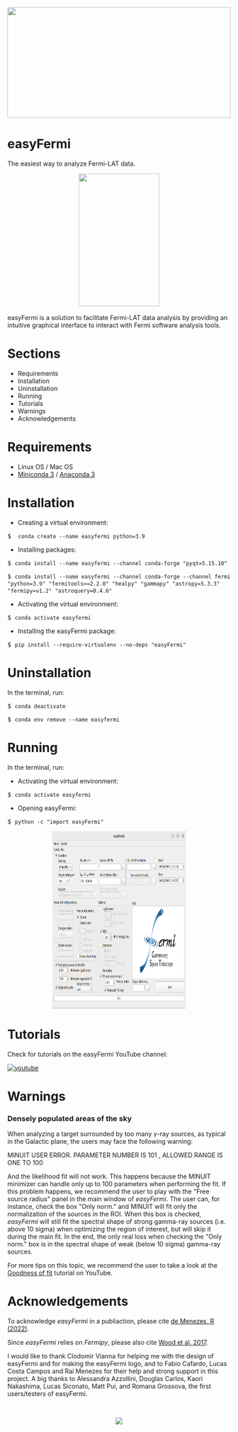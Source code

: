 <p align="left" width="100%">
 <img width="100%" height="250" src="https://github.com/clodoN1109/easyFermi/assets/104923248/d1a25a66-0fc6-4484-93fa-aaa8717f4276">
 <h1>easyFermi</h1>
</p> 



The easiest way to analyze Fermi-LAT data.
<p align="center" width="100%">
 <img width="60%" height="300" src="https://github.com/clodoN1109/easyFermi/assets/104923248/2c55876f-9983-4164-bd02-de274c9187ed">
</p> 

easyFermi is a solution to facilitate Fermi-LAT data analysis by providing an intuitive graphical interface to interact with Fermi software analysis tools.

# Sections
 - Requirements
 - Installation
 - Uninstallation
 - Running
 - Tutorials
 - Warnings
 - Acknowledgements


# Requirements

- Linux OS / Mac OS
- <a href="https://docs.conda.io/projects/miniconda/en/latest/">Miniconda 3</a> / <a href="https://conda.io/projects/conda/en/latest/user-guide/install/index.html">Anaconda 3</a>

# Installation

- Creating a virtual environment:
<pre>$ <code> conda create --name easyfermi python=3.9 </code></pre>

- Installing packages:
<pre>$ <code>conda install --name easyfermi --channel conda-forge "pyqt=5.15.10" </code></pre>
<pre>$ <code>conda install --name easyfermi --channel conda-forge --channel fermi "python=3.9" "fermitools>=2.2.0" "healpy" "gammapy" "astropy=5.3.3" "fermipy=v1.2" "astroquery=0.4.6"</code></pre>

- Activating the virtual environment:
<pre>$ <code>conda activate easyfermi</code></pre>

- Installing the easyFermi package:
<pre>$ <code>pip install --require-virtualenv --no-deps "easyFermi"</code></pre>

# Uninstallation

In the terminal, run:
<pre>$ <code>conda deactivate</code></pre>
<pre>$ <code>conda env remove --name easyfermi</code></pre>

# Running

In the terminal, run:

- Activating the virtual environment:
<pre>$ <code>conda activate easyfermi</code></pre>

- Opening easyFermi:
<pre>$ <code>python -c "import easyFermi"</code></pre>

<p align="center" width="100%">
 <img width="60%" height=400" src="/code/images/easyFermiWindow.png">
</p> 

# Tutorials

Check for tutorials on the easyFermi YouTube channel:

<a href="https://www.youtube.com/channel/UCeLCfEoWasUKky6CPNN_opQ"> 
 
![youtube](https://img.shields.io/badge/YouTube-FF0000?style=for-the-badge&logo=youtube&logoColor=white)

</a>

# Warnings

### Densely populated areas of the sky

When analyzing a target surrounded by too many $\gamma$-ray sources, as typical in the Galactic plane, the users may face the following warning:

 MINUIT USER ERROR.  PARAMETER NUMBER IS        101
,  ALLOWED RANGE IS ONE TO 100

And the likelihood fit will not work. This happens because the MINUIT minimizer can handle only up to 100 parameters when performing the fit. If this problem happens, we recommend the user to play with the "Free source radius" panel in the main window of _easyFermi_. The user can, for instance, check the box "Only norm." and MINUIT will fit only the normalization of the sources in the ROI. When this box is checked, _easyFermi_ will still fit the spectral shape of strong gamma-ray sources (i.e. above 10 sigma) when optimizing the region of interest, but will skip it during the main fit. In the end, the only real loss when checking the "Only norm." box is in the spectral shape of weak (below 10 sigma) gamma-ray sources.

For more tips on this topic, we recommend the user to take a look at the [Goodness of fit](https://www.youtube.com/watch?v=Ny7aA9EBRUs&t=4s&ab_channel=easyFermi) tutorial on YouTube.



# Acknowledgements

To acknowledge _easyFermi_ in a publiaction, please cite  [de Menezes, R (2022)](https://ui.adsabs.harvard.edu/abs/2022arXiv220611272D/abstract).

Since _easyFermi_ relies on _Fermipy_, please also cite [Wood et al. 2017](https://ui.adsabs.harvard.edu/abs/2017ICRC...35..824W/abstract).

I would like to thank Clodomir Vianna for helping me with the design of easyFermi and for making the easyFermi logo, and to Fabio Cafardo, Lucas Costa Campos and Raí Menezes for their help and strong support in this project. A big thanks to Alessandra Azzollini, Douglas Carlos, Kaori Nakashima, Lucas Siconato, Matt Pui, and Romana Grossova, the first users/testers of easyFermi.

 <br>
<p align="center" width="100%">
 <img height="200" src="https://github.com/clodoN1109/easyFermi/assets/104923248/a5fd6166-4dce-475b-92e6-78cbcbcd36af">
</p> 
